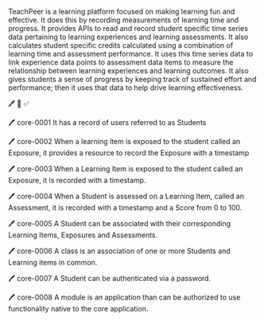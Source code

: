 <p>TeachPeer is a learning platform focused on making learning fun and effective. It does this by recording measurements of learning time and progress. It provides APIs to read and record student specific time series data pertaining to learning experiences and learning assessments. It also calculates student specific credits calculated using a combination of learning time and assessment performance. It uses this time series data to link experience data points to assessment data items to measure the relationship between learning experiences and learning outcomes. It also gives students a sense of progress by keeping track of sustained effort and performance; then it uses that data to help drive learning effectiveness.</p>

🖊️ 🚧 ✅

🖊️ core-0001 It has a record of users referred to as Students

🖊️ core-0002 When a learning item is exposed to the student called an Exposure, it provides a resource to record the Exposure with a timestamp

🖊️ core-0003 When a Learning Item is exposed to the student called an Exposure, it is recorded with a timestamp.

🖊️ core-0004 When a Student is assessed on a Learning Item, called an Assessment, it is recorded with a timestamp and a Score from 0 to 100.

🖊️ core-0005 A Student can be associated with their corresponding Learning Items, Exposures and Assessments.

🖊️ core-0006 A class is an association of one or more Students and Learning items in common.

🖊️ core-0007 A Student can be authenticated via a password. 

🖊️ core-0008 A module is an application than can be authorized to use functionality native to the core application. 
